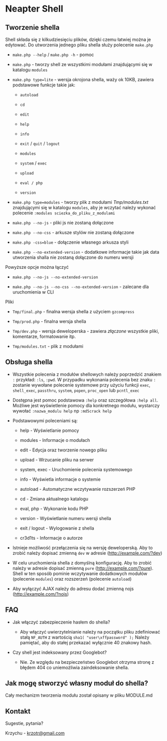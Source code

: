 Neapter Shell
=============



Tworzenie shella
----------------

Shell składa się z kilkudziesięciu plików, dzięki czemu łatwiej można je edytować. Do utworzenia jednego pliku shella służy polecenie `make.php`

*	`make.php --help` / `make.php -h` - pomoc

*	`make.php` - tworzy shell ze wszystkimi modułami znajdującymi się w katalogu `modules`

*	`make.php type=lite` - wersja okrojona shella, waży ok 10KB, zawiera podstawowe funkcje takie jak:

	*	`autoload`

	*	`cd`

	*	`edit`

	*	`help`

	*	`info`

	*	`exit` / `quit` / `logout`

	*	`modules`

	*	`system` / `exec`

	*	`upload`

	*	`eval / php`

	*	`version`

*	`make.php type=modules` - tworzy plik z modułami _Tmp/modules.txt_ znajdującymi się w katalogu `modules`, aby je wczytać należy wykonać polecenie `:modules sciezka_do_pliku_z_modulami`

*	`make.php --no-js` - pliki js nie zostaną dołączone

*	`make.php --no-css` - arkusze stylów nie zostaną dołączone

*	`make.php -css=blue` - dołączenie własnego arkusza styli

*	`make.php --no-extended-version` - dodatkowe informacje takie jak data utworzenia shalla nie zostaną dołączone do numeru wersji

Powyższe opcje można łączyć

*	`make.php --no-js --no-extended-version`

*	`make.php --no-js --no-css --no-extended-version` - zalecane dla uruchomienia w CLI

Pliki

*	`Tmp/final.php` - finalna wersja shella z użyciem `gzcompress`

*	`Tmp/prod.php` - finalna wersja shella

*	`Tmp/dev.php` - wersja deweloperska - zawiera _złączone_ wszystkie pliki, komentarze, formatowanie itp.

*	`Tmp/modules.txt` - plik z modułami



Obsługa shella
--------------

*	Wszystkie polecenia z modułów shellowych należy poprzedzić znakiem `:` przykład: `:ls`, `:pwd`. W przypadku wykonania polecenia bez znaku `:` zostanie wywołane polecenie systemowe przy użyciu funkcji `exec`, `shell_exec`, `passthru`, `system`, `popen`, `proc_open` lub `pcntl_exec`

*	Dostępna jest pomoc podstawowa `:help` oraz szczegółowa `:help all`. Możliwe jest wyświetlenie pomocy dla konkretnego modułu, wystarczy wywołać `:nazwa_modulu help` np `:md5crack help`

*	Podstawowymi poleceniami są:

	*	help          - Wyświetlanie pomocy

	*	modules       - Informacje o modułach

	*	edit          - Edycja oraz tworzenie nowego pliku

	*	upload        - Wrzucanie pliku na serwer

	*	system, exec  - Uruchomienie polecenia systemowego

	*	info          - Wyświetla informacje o systemie

	*	autoload      - Automatyczne wczytywanie rozszerzeń PHP

	*	cd            - Zmiana aktualnego katalogu

	*	eval, php     - Wykonanie kodu PHP

	*	version       - Wyświetlanie numeru wersji shella

	*	exit / logout - Wylogowanie z shella

	*	cr3d1ts       - Informacje o autorze
*	Istnieje możliwość przełączenia się na wersję deweloperską. Aby to zrobić należy dopisać zmienną `dev` w adresie (http://example.com/?dev)

*	W celu uruchomienia shella z domyślną konfigurację. Aby to zrobić należy w adresie dopisać zmienną `pure` (http://example.com/?pure). Shell w ten sposób pominie wczytywanie dodatkowych modułów (polecenie `modules`) oraz rozszerzeń (polecenie `autoload`)

*	Aby wyłączyć AJAX należy do adresu dodać zmienną nojs (http://example.com/?nojs)

FAQ
---

*	Jak włączyć zabezpieczenie hasłem do shella?

	*	Aby włączyć uwierzytelnianie należy na początku pliku zdefiniować stałą `NF_AUTH` z wartością `sha1( "user\xffpassword" );` Należy pamiętać, aby do stałej przekazać wyłącznie 40 znakowy hash.

*	Czy shell jest indeksowany przez Googlebot?

	*	Nie. Ze względu na bezpieczeństwo Googlebot otrzyma stronę z błędem 404 co uniemożliwia zaindeksowanie shella.



Jak mogę stworzyć własny moduł do shella?
-----------------------------------------

Cały mechanizm tworzenia modułu został opisany w pliku MODULE.md



Kontakt
-------

Sugestie, pytania?

Krzychu - krzotr@gmail.com